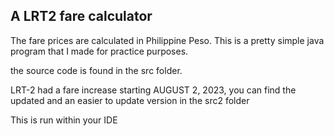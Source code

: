 ## A LRT2 fare calculator

The fare prices are calculated in Philippine Peso.
This is a pretty simple java program that I made for practice purposes.

the source code is found in the src folder.

LRT-2 had a fare increase starting AUGUST 2, 2023, you can find the updated and an easier to update version in the src2 folder

This is run within your IDE
